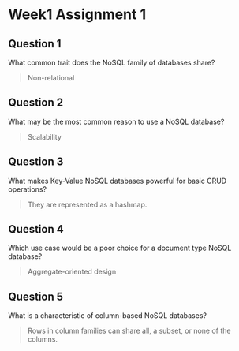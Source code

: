 # Week1 Assignment 1

## Question 1

What common trait does the NoSQL family of databases share?
>Non-relational

## Question 2

What may be the most common reason to use a NoSQL database?
>Scalability

## Question 3

What makes Key-Value NoSQL databases powerful for basic CRUD operations?
>They are represented as a hashmap.

## Question 4

Which use case would be a poor choice for a document type NoSQL database?
> Aggregate-oriented design

## Question 5

What is a characteristic of column-based NoSQL databases?
>Rows in column families can share all, a subset, or none of the columns.
